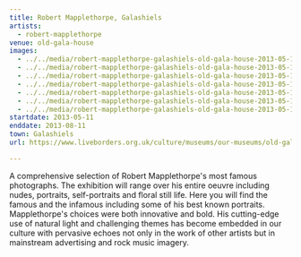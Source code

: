 ```yaml
---
title: Robert Mapplethorpe, Galashiels
artists:
  - robert-mapplethorpe
venue: old-gala-house
images:
  - ../../media/robert-mapplethorpe-galashiels-old-gala-house-2013-05-11-0.webp
  - ../../media/robert-mapplethorpe-galashiels-old-gala-house-2013-05-11-1.webp
  - ../../media/robert-mapplethorpe-galashiels-old-gala-house-2013-05-11-2.webp
  - ../../media/robert-mapplethorpe-galashiels-old-gala-house-2013-05-11-3.webp
  - ../../media/robert-mapplethorpe-galashiels-old-gala-house-2013-05-11-4.webp
  - ../../media/robert-mapplethorpe-galashiels-old-gala-house-2013-05-11-5.webp
  - ../../media/robert-mapplethorpe-galashiels-old-gala-house-2013-05-11-6.webp
startdate: 2013-05-11
enddate: 2013-08-11
town: Galashiels
url: https://www.liveborders.org.uk/culture/museums/our-museums/old-gala-house/

---
```


A comprehensive selection of Robert Mapplethorpe's most famous photographs. The exhibition will range over his entire oeuvre including nudes, portraits, self-portraits and floral still life. Here you will find the famous and the infamous including some of his best known portraits. Mapplethorpe's choices were both innovative and bold. His cutting-edge use of natural light and challenging themes has become embedded in our culture with pervasive echoes not only in the work of other artists but in mainstream advertising and rock music imagery.